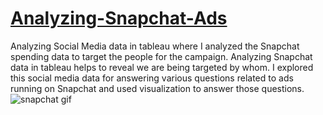 # [Analyzing-Snapchat-Ads](https://public.tableau.com/profile/sachi2815#!/vizhome/AnalyzingSnapchatAds/Dashboard1)
Analyzing Social Media data in tableau where I analyzed the Snapchat spending data to target the people for the campaign. Analyzing Snapchat data in tableau helps to reveal we are being targeted by whom. I explored this social media data for answering various questions related to ads running on Snapchat and used visualization to answer those questions.
![snapchat gif](https://user-images.githubusercontent.com/68930360/98138816-7bbce400-1e91-11eb-9858-f73f222f8de1.gif)
